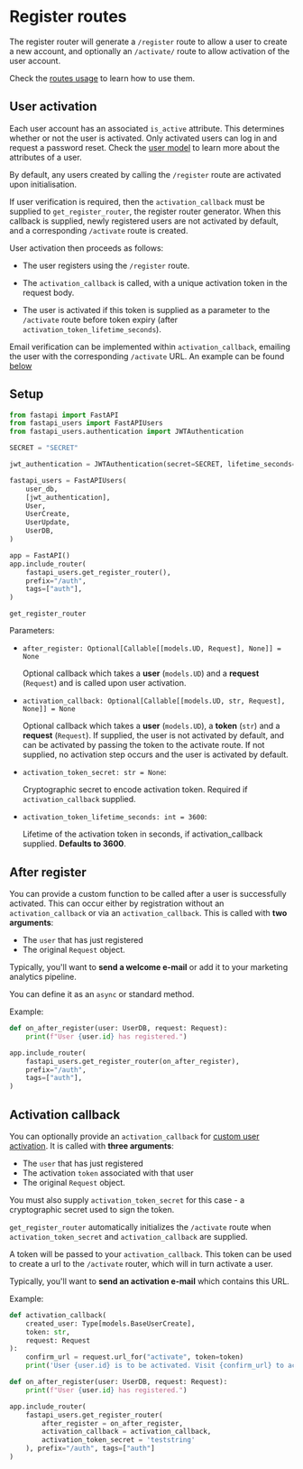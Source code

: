 # Register routes

The register router will generate a `/register` route to allow a user to create a new account, and optionally an `/activate/` route to allow activation of the user account. 

Check the [routes usage](../../usage/routes.md) to learn how to use them.

## User activation

Each user account has an associated `is_active` attribute.  This determines whether or not the user is activated.  Only activated users can log in and request a password reset.  Check the [user model](../../configuration/model.md) to learn more about the attributes of a user.

By default, any users created by calling the `/register` route are activated upon initialisation.

If user verification is required, then the `activation_callback` must be supplied to `get_register_router`, the register router generator. When this callback is supplied, newly registered users are not activated by default, and a corresponding `/activate` route is created.

User activation then proceeds as follows:

* The user registers using the `/register` route.

* The `activation_callback` is called, with a unique activation token in the request body.

* The user is activated if this token is supplied as a parameter to the `/activate` route before token expiry (after `activation_token_lifetime_seconds`).

Email verification can be implemented within `activation_callback`, emailing the user with the corresponding `/activate` URL.  An example can be found [below](#activation-callback)

## Setup

```py
from fastapi import FastAPI
from fastapi_users import FastAPIUsers
from fastapi_users.authentication import JWTAuthentication

SECRET = "SECRET"

jwt_authentication = JWTAuthentication(secret=SECRET, lifetime_seconds=3600))

fastapi_users = FastAPIUsers(
    user_db,
    [jwt_authentication],
    User,
    UserCreate,
    UserUpdate,
    UserDB,
)

app = FastAPI()
app.include_router(
    fastapi_users.get_register_router(),
    prefix="/auth",
    tags=["auth"],
)

```
`get_register_router`

Parameters:

* `after_register: Optional[Callable[[models.UD, Request], None]] = None`

    Optional callback which takes a **user** (`models.UD`) and a **request** (`Request`) and is called upon user activation.
* `activation_callback: Optional[Callable[[models.UD, str, Request], None]] = None`

    Optional callback which takes a **user** (`models.UD`), a **token** (`str`) and a **request** (`Request`). If supplied, the user is not activated by default, and can be activated by passing the token to the activate route. If not supplied, no activation step occurs and the user is activated by default.

* `activation_token_secret: str = None`: 

    Cryptographic secret to encode activation token. Required if `activation_callback` supplied.
* `activation_token_lifetime_seconds: int = 3600`:

    Lifetime of the activation token in seconds, if activation_callback supplied. **Defaults to 3600**.

## After register

You can provide a custom function to be called after a user is successfully activated. This can occur either by registration without an `activation_callback` or via an `activation_callback`. This is called with **two arguments**:

* The `user` that has just registered
* The original `Request` object.

Typically, you'll want to **send a welcome e-mail** or add it to your marketing analytics pipeline.

You can define it as an `async` or standard method.

Example:

```py
def on_after_register(user: UserDB, request: Request):
    print(f"User {user.id} has registered.")

app.include_router(
    fastapi_users.get_register_router(on_after_register),
    prefix="/auth",
    tags=["auth"],
)
```

## Activation callback

You can optionally provide an `activation_callback` for [custom user activation](#user-activation). It is called with **three arguments**:

* The `user` that has just registered
* The activation `token` associated with that user
* The original `Request` object.

You must also supply `activation_token_secret` for this case - a cryptographic secret used to sign the token.

`get_register_router` automatically initializes the `/activate` route when `activation_token_secret` and `activation_callback` are supplied.

A token will be passed to your `activation_callback`. This token can be used to create a url to the `/activate` router, which will in turn activate a user.

Typically, you'll want to **send an activation e-mail** which contains this URL.

Example:

```py
def activation_callback(
    created_user: Type[models.BaseUserCreate],
    token: str,
    request: Request
):
    confirm_url = request.url_for("activate", token=token)
    print('User {user.id} is to be activated. Visit {confirm_url} to activate.')

def on_after_register(user: UserDB, request: Request):
    print(f"User {user.id} has registered.")

app.include_router(
    fastapi_users.get_register_router(
        after_register = on_after_register,
        activation_callback = activation_callback,
        activation_token_secret = 'teststring'
    ), prefix="/auth", tags=["auth"]
)
```
